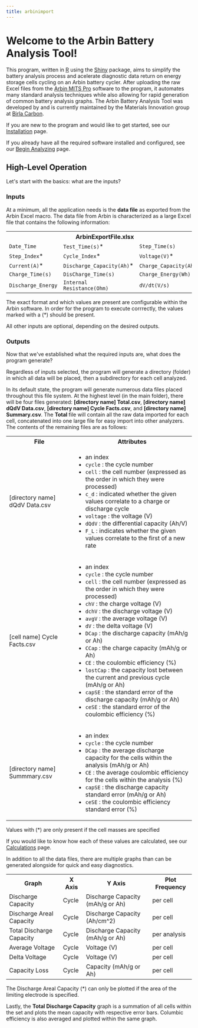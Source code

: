 ```yaml
---
title: arbinimport
---
```


# Welcome to the Arbin Battery Analysis Tool!

This program, written in [R](https://www.r-project.org/) using the [Shiny](https://shiny.rstudio.com/) package, aims to simplify the battery analysis process and acelerate diagnostic data return on energy storage cells cycling on an Arbin battery cycler. After uploading the raw Excel files from the [Arbin MITS Pro](https://www.arbin.com/software/) software to the program, it automates many standard analysis techniques while also allowing for rapid generation of common battery analysis graphs. The Arbin Battery Analysis Tool was developed by and is currently maintained by the Materials Innovation group at [Birla Carbon](https://www.birlacarbon.com). 

If you are new to the program and would like to get started, see our [Installation](installation.md) page.

If you already have all the required software installed and configured, see our [Begin Analyzing](begin-analyzing.md) page.

## High-Level Operation

Let's start with the basics: what are the inputs?

### Inputs

At a minimum, all the application needs is the **data file** as exported from the Arbin Excel macro. The data file from Arbin is characterized as a large Excel file that contains the following information:

<table class="center">
  <tr>
    <th colspan="3">ArbinExportFile.xlsx</th>
  </tr>
  <tr>
    <td><code>Date_Time</code></td>
    <td><code>Test_Time(s)</code>*</td>
    <td><code>Step_Time(s)</code></td>
  </tr>
  <tr>
    <td><code>Step_Index</code>*</td>
    <td><code>Cycle_Index</code>*</td>
    <td><code>Voltage(V)</code>*</td>
  </tr>
  <tr>
    <td><code>Current(A)</code>*</td>
    <td><code>Discharge_Capacity(Ah)</code>*</td>
    <td><code>Charge_Capacity(Ah)</code>*</td>
  </tr>
  <tr>
    <td><code>Charge_Time(s)</code></td>
    <td><code>DisCharge_Time(s)</code></td>
    <td><code>Charge_Energy(Wh)</code></td>
  </tr>
  <tr>
    <td><code>Discharge_Energy</code></td>
    <td><code>Internal Resistance(Ohm)</code></td>
    <td><code>dV/dt(V/s)</code></td>
  </tr>
</table>

The exact format and which values are present are configurable within the Arbin software. In order for the program to execute corrrectly, the values marked with a (\*) should be present.

All other inputs are optional, depending on the desired outputs.

### Outputs

Now that we've established what the required inputs are, what does the program generate? 

Regardless of inputs selected, the program will generate a directory (folder) in which all data will be placed, then a subdirectory for each cell analyzed. 

In its default state, the program will generate numerous data files placed throughout this file system. At the highest level (in the main folder), there will be four files generated: **[directory name] Total.csv**, **[directory name] dQdV Data.csv**, **[directory name] Cycle Facts.csv**, and **[directory name] Summary.csv**. The **Total** file will contain all the raw data imported for each cell, concatenated into one large file for easy import into other analyzers. The contents of the remaining files are as follows:

<table>
  <tr>
    <th>File</th>
    <th>Attributes</th>
  </tr>
  <tr>
    <td>[directory name] dQdV Data.csv</td>
    <td style="text-align: left;">
      <ul>
        <li>an index<br></li>
        <li><code>cycle</code> : the cycle number</li>
        <li><code>cell</code> : the cell number (expressed as the order in which they were processed)</li>
        <li><code>c_d</code> : indicated whether the given values correlate to a charge or discharge cycle</li>
        <li><code>voltage</code> : the voltage (V)</li>
        <li><code>dQdV</code> : the differential capacity (Ah/V)</li>
        <li><code>F_L</code> : indicates whether the given values correlate to the first of a new rate</li>
      </ul>
    </td>
  </tr>
  <tr>
    <td>[cell name] Cycle Facts.csv</td>
    <td style="text-align: left;">
      <ul>
        <li>an index</li>
        <li><code>cycle</code> : the cycle number</li>
        <li><code>cell</code> : the cell number (expressed as the order in which they were processed)</li>
        <li><code>chV</code> : the charge voltage (V)</li>
        <li><code>dchV</code> : the discharge voltage (V)</li>
        <li><code>avgV</code> : the average voltage (V)</li>
        <li><code>dV</code> : the delta voltage (V)</li>
        <li><code>DCap</code> : the discharge capacity (mAh/g or Ah)</li>
        <li><code>CCap</code> : the charge capacity (mAh/g or Ah)</li>
        <li><code>CE</code> : the coulombic efficiency (%)</li>
        <li><code>lostCap</code> : the capacity lost between the current and previous cycle (mAh/g or Ah)</li>
        <li><code>capSE</code> : the standard error of the discharge capacity (mAh/g or Ah)</li>
        <li><code>ceSE</code> : the standard error of the coulombic efficiency (%)</li>
      </ul>
    </td>
  </tr>
  <tr>
  <td>[directory name] Summmary.csv</td>
  <td style="text-align: left;">
    <ul>
      <li>an index<br></li>
      <li><code>cycle</code> : the cycle number</li>
      <li><code>DCap</code> : the average discharge capacity for the cells within the analysis (mAh/g or Ah)</li>
      <li><code>CE</code> : the average coulombic efficiency for the cells within the analysis (%)</li>
      <li><code>capSE</code> : the discharge capacity standard error (mAh/g or Ah)</li>
      <li><code>ceSE</code> : the coulombic efficiency standard error (%)</li>
    </ul>
  </td>
</tr>
</table>
      
Values with (\*) are only present if the cell masses are specified

If you would like to know how each of these values are calculated, see our [Calculations](Calculations.md) page.

In addition to all the data files, there are multiple graphs than can be generated alongside for quick and easy diagnostics. 

<table>
  <tr>
    <th>Graph</th>
    <th>X Axis</th>
    <th>Y Axis</th>
    <th><span style="font-weight:bold">Plot Frequency</span><br></th>
  </tr>
  <tr>
    <td>Discharge Capacity</td>
    <td>Cycle</td>
    <td>Discharge Capacity (mAh/g or Ah)</td>
    <td>per cell</td>
  </tr>
  <tr>
    <td>Discharge Areal Capacity</td>
    <td>Cycle</td>
    <td>Discharge Capacity (Ah/cm^2)</td>
    <td>per cell</td>
  </tr>
  <tr>
    <td>Total Discharge Capacity</td>
    <td>Cycle</td>
    <td>Discharge Capacity (mAh/g or Ah)</td>
    <td>per analysis</td>
  </tr>
  <tr>
    <td>Average Voltage</td>
    <td>Cycle</td>
    <td>Voltage (V)</td>
    <td>per cell</td>
  </tr>
  <tr>
    <td>Delta Voltage</td>
    <td>Cycle</td>
    <td>Voltage (V)</td>
    <td>per cell</td>
  </tr>
  <tr>
    <td>Capacity Loss</td>
    <td>Cycle</td>
    <td>Capacity (mAh/g or Ah)</td>
    <td>per cell</td>
  </tr>
</table>

The Discharge Areal Capacity (\*) can only be plotted if the area of the limiting electrode is specified.

Lastly, the **Total Discharge Capacity** graph is a summation of all cells within the set and plots the mean capacity with respective error bars. Columbic efficiency is also averaged and plotted within the same graph.
